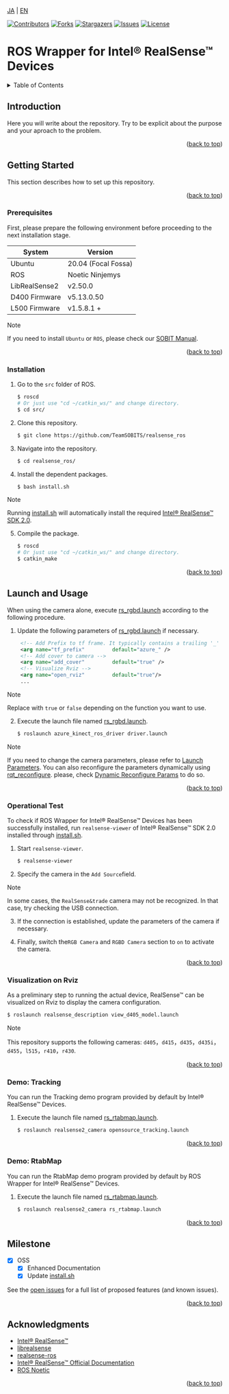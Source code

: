 <a name="readme-top"></a>

[JA](README.md) | [EN](README.en.md)

[![Contributors][contributors-shield]][contributors-url]
[![Forks][forks-shield]][forks-url]
[![Stargazers][stars-shield]][stars-url]
[![Issues][issues-shield]][issues-url]
[![License][license-shield]][license-url]

# ROS Wrapper for Intel&reg; RealSense&trade; Devices

<!-- TABLE OF CONTENTS -->
<details>
  <summary>Table of Contents</summary>
  <ol>
    <li>
      <a href="#introduction">Introduction</a>
    </li>
    <li>
      <a href="#getting-started">Getting Started</a>
      <ul>
        <li><a href="#prerequisites">Prerequisites</a></li>
        <li><a href="#installation">Installation</a></li>
      </ul>
    </li>
    <li>
    　<a href="#launch-and-usage">Launch and Usage</a>
      <ul>
        <li><a href="#operational-test">Operational Test</a></li>
        <li><a href="#visualization-on-rviz">Visualization on Rviz</a></li>
        <li><a href="#demo:-tracking">Demo: Tracking</a></li>
        <li><a href="#demo:-rtabMap">Demo: RtabMap</a></li>
      </ul>
    </li>
    <li><a href="#milestone">Milestone</a></li>
    <!-- <li><a href="#contributing">Contributing</a></li> -->
    <!-- <li><a href="#license">License</a></li> -->
    <li><a href="#acknowledgments">Acknowledgments</a></li>
  </ol>
</details>



<!-- INTRODUCTION -->
## Introduction

<!-- [![Product Name Screen Shot][product-screenshot]](https://example.com) -->

Here you will write about the repository. Try to be explicit about the purpose and your aproach to the problem.

<p align="right">(<a href="#readme-top">back to top</a>)</p>



<!-- GETTING STARTED -->
## Getting Started

This section describes how to set up this repository.

<p align="right">(<a href="#readme-top">back to top</a>)</p>


### Prerequisites

First, please prepare the following environment before proceeding to the next installation stage.

| System  | Version |
| ------------- | ------------- |
| Ubuntu | 20.04 (Focal Fossa) |
| ROS | Noetic Ninjemys |
| LibRealSense2 | v2.50.0 |
| D400 Firmware | v5.13.0.50 |
| L500 Firmware | v1.5.8.1 + |

> [!NOTE]
> If you need to install `Ubuntu` or `ROS`, please check our [SOBIT Manual](https://github.com/TeamSOBITS/sobits_manual#%E9%96%8B%E7%99%BA%E7%92%B0%E5%A2%83%E3%81%AB%E3%81%A4%E3%81%84%E3%81%A6).

<p align="right">(<a href="#readme-top">back to top</a>)</p>


### Installation

1. Go to the `src` folder of ROS.
   ```sh
   $ roscd
   # Or just use "cd ~/catkin_ws/" and change directory.
   $ cd src/
   ```
2. Clone this repository.
   ```sh
   $ git clone https://github.com/TeamSOBITS/realsense_ros
   ```
3. Navigate into the repository.
   ```sh
   $ cd realsense_ros/
   ```
4. Install the dependent packages.
   ```sh
   $ bash install.sh
   ```

> [!NOTE]
> Running [install.sh](install.sh) will automatically install the required [Intel&reg; RealSense&trade; SDK 2.0](https://github.com/IntelRealSense/librealsense).

5. Compile the package.
   ```sh
   $ roscd
   # Or just use "cd ~/catkin_ws/" and change directory.
   $ catkin_make
   ```

<p align="right">(<a href="#readme-top">back to top</a>)</p>


<!-- LAUNCH AND USAGE EXAMPLES -->
## Launch and Usage

When using the camera alone, execute [rs_rgbd.launch](realsense2_camera/launch/rs_rgbd.launch) according to the following procedure.

1. Update the following parameters of [rs_rgbd.launch](realsense2_camera/launch/rs_rgbd.launch) if necessary.
   ```xml
    <!-- Add Prefix to tf frame. It typically contains a trailing '_' unless empty. -->
    <arg name="tf_prefix"         default="azure_" />
    <!-- Add cover to camera -->
    <arg name="add_cover"         default="true" />
    <!-- Visualize Rviz -->
    <arg name="open_rviz"         default="true"/>
    ...
   ```

> [!NOTE]
> Replace with `true` or `false` depending on the function you want to use.

2. Execute the launch file named [rs_rgbd.launch](realsense2_camera/launch/rs_rgbd.launch).
   ```sh
   $ roslaunch azure_kinect_ros_driver driver.launch
   ```

> [!NOTE]
> If you need to change the camera parameters, please refer to [Launch Parameters](https://github.com/IntelRealSense/realsense-ros/tree/ros1-legacy#launch-parameters). You can also reconfigure the parameters dynamically using [rqt_reconfigure](http://wiki.ros.org/rqt_reconfigure). please, check [Dynamic Reconfigure Params](https://github.com/IntelRealSense/realsense-ros/tree/ros1-legacy#set-camera-controls-using-dynamic-reconfigure-params) to do so.

<p align="right">(<a href="#readme-top">back to top</a>)</p>


### Operational Test

To check if ROS Wrapper for Intel&reg; RealSense&trade; Devices has been successfully installed, run `realsense-viewer` of Intel&reg; RealSense&trade; SDK 2.0 installed through [install.sh](install.sh).

1. Start `realsense-viewer`.
    ```sh
    $ realsense-viewer
    ```

2. Specify the camera in the `Add Source`field.

> [!NOTE]
> In some cases, the `RealSense&trade` camera may not be recognized. In that case, try checking the USB connection.

3. If the connection is established, update the parameters of the camera if necessary.

4. Finally, switch the`RGB Camera` and `RGBD Camera` section to `on` to activate the camera.

<p align="right">(<a href="#readme-top">back to top</a>)</p>


### Visualization on Rviz

As a preliminary step to running the actual device, RealSense&trade; can be visualized on Rviz to display the camera configuration.

```sh
$ roslaunch realsense_description view_d405_model.launch
```

> [!NOTE]
> This repository supports the following cameras: `d405`，`d415`，`d435`，`d435i`，`d455`，`l515`，`r410`，`r430`.

<p align="right">(<a href="#readme-top">back to top</a>)</p>


### Demo: Tracking

You can run the Tracking demo program provided by default by Intel&reg; RealSense&trade; Devices.

1. Execute the launch file named [rs_rtabmap.launch](realsense2_camera/launch/opensource_tracking.launch).
    ```sh
    $ roslaunch realsense2_camera opensource_tracking.launch
    ```

<p align="right">(<a href="#readme-top">back to top</a>)</p>


### Demo: RtabMap

You can run the RtabMap demo program provided by default by ROS Wrapper for Intel&reg; RealSense&trade; Devices.

1. Execute the launch file named [rs_rtabmap.launch](realsense2_camera/launch/rs_rtabmap.launch).
    ```sh
    $ roslaunch realsense2_camera rs_rtabmap.launch
    ```

<p align="right">(<a href="#readme-top">back to top</a>)</p>


<!-- MILESTONE -->
## Milestone

- [x] OSS
    - [x] Enhanced Documentation
    - [x] Update [install.sh](install.sh)

See the [open issues][license-url] for a full list of proposed features (and known issues).

<p align="right">(<a href="#readme-top">back to top</a>)</p>


<!-- CONTRIBUTING -->
<!-- ## Contributing

Contributions are what make the open source community such an amazing place to learn, inspire, and create. Any contributions you make are **greatly appreciated**.

If you have a suggestion that would make this better, please fork the repo and create a pull request. You can also simply open an issue with the tag "enhancement".
Don't forget to give the project a star! Thanks again!

1. Fork the Project
2. Create your Feature Branch (`git checkout -b feature/AmazingFeature`)
3. Commit your Changes (`git commit -m 'Add some AmazingFeature'`)
4. Push to the Branch (`git push origin feature/AmazingFeature`)
5. Open a Pull Request

<p align="right">(<a href="#readme-top">back to top</a>)</p> -->


<!-- LICENSE -->
<!-- ## License

Distributed under the MIT License. See `LICENSE.txt` for more information.

<p align="right">(<a href="#readme-top">back to top</a>)</p> -->


<!-- ACKNOWLEDGMENTS -->
## Acknowledgments

* [Intel&reg; RealSense&trade;](https://www.intelrealsense.com/)
* [librealsense](https://github.com/IntelRealSense/librealsense)
* [realsense-ros](https://github.com/IntelRealSense/realsense-ros/tree/ros1-legacy)
* [Intel&reg; RealSense&trade; Official Documentation](https://dev.intelrealsense.com/docs)
* [ROS Noetic](http://wiki.ros.org/noetic)

<p align="right">(<a href="#readme-top">back to top</a>)</p>



<!-- MARKDOWN LINKS & IMAGES -->
<!-- https://www.markdownguide.org/basic-syntax/#reference-style-links -->
[contributors-shield]: https://img.shields.io/github/contributors/TeamSOBITS/realsense_ros.svg?style=for-the-badge
[contributors-url]: https://github.com/TeamSOBITS/realsense_ros/graphs/contributors
[forks-shield]: https://img.shields.io/github/forks/TeamSOBITS/realsense_ros.svg?style=for-the-badge
[forks-url]: https://github.com/TeamSOBITS/realsense_ros/network/members
[stars-shield]: https://img.shields.io/github/stars/TeamSOBITS/realsense_ros.svg?style=for-the-badge
[stars-url]: https://github.com/TeamSOBITS/realsense_ros/stargazers
[issues-shield]: https://img.shields.io/github/issues/TeamSOBITS/realsense_ros.svg?style=for-the-badge
[issues-url]: https://github.com/TeamSOBITS/realsense_ros/issues
[license-shield]: https://img.shields.io/github/license/TeamSOBITS/realsense_ros.svg?style=for-the-badge
[license-url]: LICENSE
